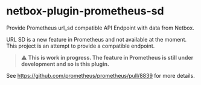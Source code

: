 # netbox-plugin-prometheus-sd

Provide Prometheus url_sd compatible API Endpoint with data from Netbox.

URL SD is a new feature in Prometheus and not available at the moment.
This project is an attempt to provide a compatible endpoint.

> :warning: **This is work in progress. The feature in Prometheus is still under development and so is this plugin.**

See https://github.com/prometheus/prometheus/pull/8839 for more details.
